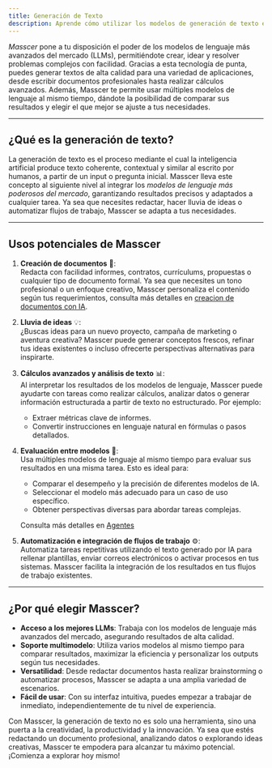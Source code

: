```yaml
---
title: Generación de Texto
description: Aprende cómo utilizar los modelos de generación de texto en Masscer y explora sus múltiples aplicaciones.
---
```


*Masscer* pone a tu disposición el poder de los modelos de lenguaje más avanzados del mercado (LLMs), permitiéndote crear, idear y resolver problemas complejos con facilidad. Gracias a esta tecnología de punta, puedes generar textos de alta calidad para una variedad de aplicaciones, desde escribir documentos profesionales hasta realizar cálculos avanzados. Además, Masscer te permite usar múltiples modelos de lenguaje al mismo tiempo, dándote la posibilidad de comparar sus resultados y elegir el que mejor se ajuste a tus necesidades.  

---

## ¿Qué es la generación de texto?  
La generación de texto es el proceso mediante el cual la inteligencia artificial produce texto coherente, contextual y similar al escrito por humanos, a partir de un input o pregunta inicial. Masscer lleva este concepto al siguiente nivel al integrar los *modelos de lenguaje más poderosos del mercado*, garantizando resultados precisos y adaptados a cualquier tarea. Ya sea que necesites redactar, hacer lluvia de ideas o automatizar flujos de trabajo, Masscer se adapta a tus necesidades.  

---

## Usos potenciales de Masscer  

1. **Creación de documentos** 📄:  
   Redacta con facilidad informes, contratos, currículums, propuestas o cualquier tipo de documento formal. Ya sea que necesites un tono profesional o un enfoque creativo, Masscer personaliza el contenido según tus requerimientos, consulta más detalles en [creacion de documentos con IA](/es/capabilities/document-creation).  

2. **Lluvia de ideas** 💡:  
   ¿Buscas ideas para un nuevo proyecto, campaña de marketing o aventura creativa? Masscer puede generar conceptos frescos, refinar tus ideas existentes o incluso ofrecerte perspectivas alternativas para inspirarte.  

3. **Cálculos avanzados y análisis de texto** 📊:  
   Al interpretar los resultados de los modelos de lenguaje, Masscer puede ayudarte con tareas como realizar cálculos, analizar datos o generar información estructurada a partir de texto no estructurado. Por ejemplo:  
   - Extraer métricas clave de informes.  
   - Convertir instrucciones en lenguaje natural en fórmulas o pasos detallados.  

4. **Evaluación entre modelos** 🧠:  
   Usa múltiples modelos de lenguaje al mismo tiempo para evaluar sus resultados en una misma tarea. Esto es ideal para:  
   - Comparar el desempeño y la precisión de diferentes modelos de IA.  
   - Seleccionar el modelo más adecuado para un caso de uso específico.  
   - Obtener perspectivas diversas para abordar tareas complejas.  
   
   Consulta más detalles en [Agentes](/es/capabilities/agents)

5. **Automatización e integración de flujos de trabajo** ⚙:  
   Automatiza tareas repetitivas utilizando el texto generado por IA para rellenar plantillas, enviar correos electrónicos o activar procesos en tus sistemas. Masscer facilita la integración de los resultados en tus flujos de trabajo existentes.  

---

## ¿Por qué elegir Masscer?  

- **Acceso a los mejores LLMs**: Trabaja con los modelos de lenguaje más avanzados del mercado, asegurando resultados de alta calidad.  
- **Soporte multimodelo**: Utiliza varios modelos al mismo tiempo para comparar resultados, maximizar la eficiencia y personalizar los outputs según tus necesidades.  
- **Versatilidad**: Desde redactar documentos hasta realizar brainstorming o automatizar procesos, Masscer se adapta a una amplia variedad de escenarios.  
- **Fácil de usar**: Con su interfaz intuitiva, puedes empezar a trabajar de inmediato, independientemente de tu nivel de experiencia.  

Con Masscer, la generación de texto no es solo una herramienta, sino una puerta a la creatividad, la productividad y la innovación. Ya sea que estés redactando un documento profesional, analizando datos o explorando ideas creativas, Masscer te empodera para alcanzar tu máximo potencial. ¡Comienza a explorar hoy mismo! 
